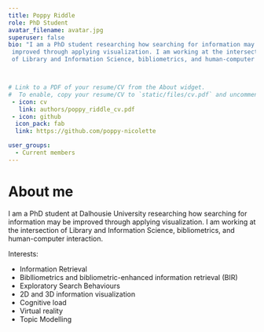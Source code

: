 ```yaml
---
title: Poppy Riddle
role: PhD Student
avatar_filename: avatar.jpg
superuser: false
bio: "I am a PhD student researching how searching for information may be
 improved through applying visualization. I am working at the intersection
 of Library and Information Science, bibliometrics, and human-computer interaction."



# Link to a PDF of your resume/CV from the About widget.
#  To enable, copy your resume/CV to `static/files/cv.pdf` and uncomment the lines below.
 - icon: cv
   link: authors/poppy_riddle_cv.pdf
 - icon: github
  icon_pack: fab
  link: https://github.com/poppy-nicolette

user_groups:
  - Current members
---
```


# About me

I am a PhD student at Dalhousie University researching how searching for information may be improved through applying visualization. I am working at the intersection of Library and Information Science, bibliometrics, and human-computer interaction. 

Interests:

- Information Retrieval
- Biblliometrics and bibliometric-enhanced information retrieval (BIR)
- Exploratory Search Behaviours
- 2D and 3D information visualization
- Cognitive load
- Virtual reality
- Topic Modelling